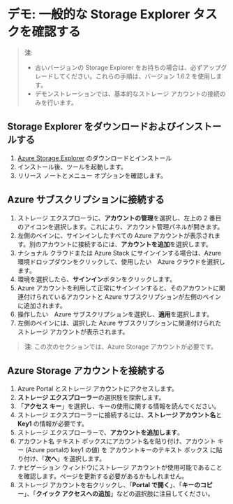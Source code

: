 # デモ: 一般的な Storage Explorer タスクを確認する

>**注**:
>- 古いバージョンの Storage Explorer をお持ちの場合は、必ずアップグレードしてください。これらの手順は、バージョン 1.6.2 を使用します。
>- デモンストレーションでは、基本的なストレージ アカウントの接続のみを行います。

## Storage Explorer をダウンロードおよびインストールする

1. [Azure Storage Explorer](https://azure.microsoft.com/features/storage-explorer/) のダウンロードとインストール 
2. インストール後、ツールを起動します。
3. リリース ノートとメニュー オプションを確認します。

## Azure サブスクリプションに接続する

1. ストレージ エクスプローラに、**アカウントの管理**を選択し、左上の 2 番目のアイコンを選択します。これにより、アカウント管理パネルが開きます。
2. 左側のペインに、サインインしたすべての Azure アカウントが表示されます。別のアカウントに接続するには、**アカウントを追加**を選択します。
3. ナショナル クラウドまたは Azure Stack にサインインする場合は、Azure 環境ドロップダウンをクリックして、使用したい　Azure クラウドを選択します。 
4. 環境を選択したら、**サインイン**ボタンをクリックします。 
5. Azure アカウントを利用して正常にサインインすると、そのアカウントに関連付けられているアカウントと Azure サブスクリプションが左側のペインに追加されます。 
6. 操作したい　Azure サブスクリプションを選択し、**適用**を選択します。
7. 左側のペインには、選択した Azure サブスクリプションに関連付けられたストレージ アカウントが表示されます。

> **注**: この次のセクションでは、Azure Storage アカウントが必要です。 

## Azure Storage アカウントを接続する

1. Azure Portal とストレージ アカウントにアクセスします。
2. **ストレージ エクスプローラー**の選択肢を探索します。
3. 「**アクセス キー**」を選択し、キーの使用に関する情報を読んでください。 
4. ストレージ エクスプローラーに接続するには、**ストレージ アカウント名**と **Key1** の情報が必要です。
5. ストレージ エクスプローラーで、**アカウントを追加します**。
6. アカウント名 テキスト ボックスにアカウント名を貼り付け、アカウント キー (Azure portalの key1 の値) を アカウントキーのテキスト ボックス に貼り付け、「**次へ**」を選択します。
7. ナビゲーション ウィンドウにストレージ アカウントが使用可能であることを確認します。ページを更新する必要があるかもしれません。 
8. ストレージ アカウントを右クリックし、「**Portal で開く**」、「**キーのコピー**」、「**クイック アクセスへの追加**」などの選択肢に注目してください。

